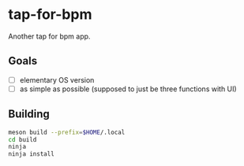 # tap-for-bpm

Another tap for bpm app.

## Goals

- [ ] elementary OS version
- [ ] as simple as possible (supposed to just be three functions with UI)

## Building

```sh
meson build --prefix=$HOME/.local
cd build
ninja
ninja install
```
